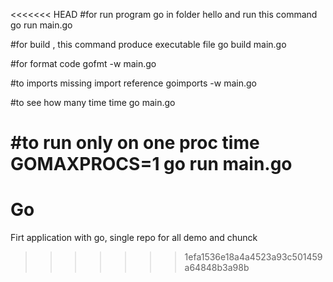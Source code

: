 <<<<<<< HEAD
#for run program go in folder hello and run this command
go run main.go

#for build , this command produce executable file
go build main.go

#for format code
gofmt -w main.go

#to imports missing import reference
goimports -w main.go


#to see how many time
time go main.go

#to run only on one proc
time GOMAXPROCS=1 go run main.go
=======
# Go
Firt application with go, single repo for all demo and chunck 
>>>>>>> 1efa1536e18a4a4523a93c501459a64848b3a98b
